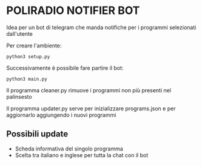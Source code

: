 # POLIRADIO NOTIFIER BOT

Idea per un bot di telegram che manda notifiche per i programmi selezionati dall'utente

Per creare l'ambiente:
```
python3 setup.py
```

Successivamente è possibile fare partire il bot:

```
python3 main.py
```

Il programma cleaner.py rimuove i programmi non più presenti nel palinsesto

Il programma updater.py serve per inizializzare programs.json e per aggiornarlo aggiungendo i nuovi programmi


## Possibili update

- Scheda informativa del singolo programma 
- Scelta tra italiano e inglese per tutta la chat con il bot

